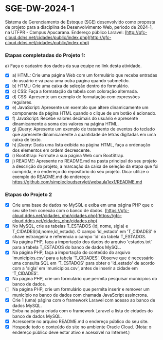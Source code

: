 # SGE-DW-2024-1
Sistema de Gerenciamento de Estoque (SGE) desenvolvido como proposta de projeto para a disciplina de Desenvolvimento Web, período de 2024-1, na UTFPR - Campus Apucarana.
Endereço público Laravel: [http://gfc-cloud.ddns.net/cidades/public/index.php](http://gfc-cloud.ddns.net/cidades/public/index.php)

### Etapas completadas do Projeto 1:
a) Faça o cadastro dos dados da sua equipe no link desta atividade.
- [X] a) HTML: Crie uma página Web com um formulário que receba entradas do usuário e vá para uma outra página quando submetido.
- [X] b) HTML: Crie uma caixa de seleção dentro do formulário.
- [X] c) CSS: Faça a formatação da tabela com coloração alternada.
- [X] d) CSS: Apresente um exemplo de formatação com expressões regulares.
- [X] e) JavaScript: Apresente um exemplo que altere dinamicamente um componente da página HTML quando o clique de um botão é acionado.
- [X] f) JavaScript: Recebe valores decimais do usuário e apresente dinamicamente a soma dos valores na página HTML.
- [X] g) jQuery: Apresente um exemplo de tratamento de eventos do teclado que apresente dinamicamente a quantidade de letras digitadas em uma caixa de texto.
- [X] h) jQuery: Dada uma lista exibida na página HTML, faça a ordenação dos elementos em ordem decrescente.
- [X] i) BootStrap: Formate a sua página Web com BootStrap.
- [X] j) README: Apresente no README.md na pasta principal do seu projeto a descrição do projeto, a marcação da caixa de seleção da etapa que foi cumprida, e o endereço do repositório do seu projeto. Dica: utilize o exemplo do README.md do endereço: https://github.com/simplecloudservlet/webaula1ex1/README.md

### Etapas do Projeto 2

- [X] Crie uma base de dados no MySQL e exiba em uma página PHP que o seu site tem conexão com o banco de dados. [https://gfc-cloud.ddns.net/cidades_php/cidades.php](https://gfc-cloud.ddns.net/cidades_php/cidades.php)
- [X] No MySQL, crie as tabelas T_ESTADOS (id, nome, sigla) e T_CIDADES(id,nome,id_estado). O campo 'id_estado' em 'T_CIDADES' é chave estrangeira e referencia o campo 'id' da tabela T_ESTADOS.
- [X] Na página PHP, faça a importação dos dados do arquivo 'estados.txt' para a tabela T_ESTADOS do banco de dados MySQL.
- [X] Na página PHP, faça a importação do conteúdo do arquivo 'municipios.csv' para a tabela 'T_CIDADES'. Observe que é necessário uma consulta SQL em 'T_ESTADOS' para obter o 'id_estado' de acordo com a 'sigla' em 'municipios.csv', antes de inserir a cidade em 'T_CIDADES'.
- [X] Na página PHP, crie um formulário que permita pesquisar municípios do banco de dados.
- [ ] Na página PHP, crie um formulário que permita inserir e remover um município no banco de dados com chamada JavaScript assíncrona.
- [X] Crie 1 (uma) página com o framework Laravel com acesso ao banco de dados MySQL.
- [X] Exiba na página criada com o framework Laravel a lista de cidades do banco de dados MySQL.
- [X] Acrescente no arquivo README.md o endereço público do seu site.
- [X] Hospede todo o conteúdo do site no ambiente Oracle Cloud. (Nota: o endereço público deve estar ativo e acessível na Internet.)
